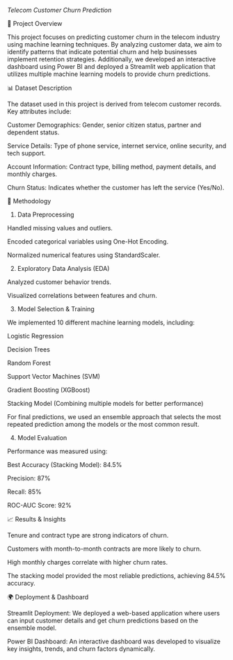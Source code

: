 *Telecom Customer Churn Prediction*

📌 Project Overview

This project focuses on predicting customer churn in the telecom industry using machine learning techniques. By analyzing customer data, we aim to identify patterns that indicate potential churn and help businesses implement retention strategies. Additionally, we developed an interactive dashboard using Power BI and deployed a Streamlit web application that utilizes multiple machine learning models to provide churn predictions.


📊 Dataset Description

The dataset used in this project is derived from telecom customer records. Key attributes include:

Customer Demographics: Gender, senior citizen status, partner and dependent status.

Service Details: Type of phone service, internet service, online security, and tech support.

Account Information: Contract type, billing method, payment details, and monthly charges.

Churn Status: Indicates whether the customer has left the service (Yes/No).

🔬 Methodology

1. Data Preprocessing

Handled missing values and outliers.

Encoded categorical variables using One-Hot Encoding.

Normalized numerical features using StandardScaler.

2. Exploratory Data Analysis (EDA)

Analyzed customer behavior trends.

Visualized correlations between features and churn.

3. Model Selection & Training

We implemented 10 different machine learning models, including:

Logistic Regression

Decision Trees

Random Forest

Support Vector Machines (SVM)

Gradient Boosting (XGBoost)

Stacking Model (Combining multiple models for better performance)

For final predictions, we used an ensemble approach that selects the most repeated prediction among the models or the most common result.

4. Model Evaluation

Performance was measured using:

Best Accuracy (Stacking Model): 84.5%

Precision: 87%

Recall: 85%

ROC-AUC Score: 92%

📈 Results & Insights

Tenure and contract type are strong indicators of churn.

Customers with month-to-month contracts are more likely to churn.

High monthly charges correlate with higher churn rates.

The stacking model provided the most reliable predictions, achieving 84.5% accuracy.

🌍 Deployment & Dashboard

Streamlit Deployment: We deployed a web-based application where users can input customer details and get churn predictions based on the ensemble model.

Power BI Dashboard: An interactive dashboard was developed to visualize key insights, trends, and churn factors dynamically.
